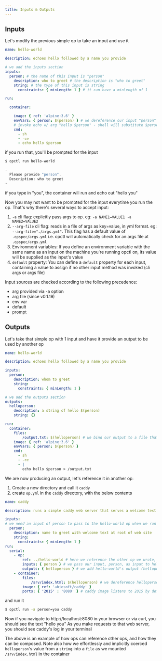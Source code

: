 ```yaml
---
title: Inputs & Outputs
---
```


## Inputs
Let's modify the previous simple op to take an input and use it

```yaml
name: hello-world

description: echoes hello followed by a name you provide

# we add the inputs section
inputs:
  person: # the name of this input is "person"
    description: who to greet # the description is "who to greet"
    string: # the type of this input is string
      constraints: { minLength: 1 } # it can have a minLength of 1

run:

  container:

    image: { ref: 'alpine:3.6' }
    envVars: { person: $(person) } # we dereference our input "person" and assign its value to an environment variable called "person" inside the container
    # invoke echo w/ arg "hello $person" - shell will substitute $person with the value of environment variable "person"
    cmd:
      - sh
      - -ce
      - echo hello $person
```
if you run that, you'll be prompted for the input

```bash
$ opctl run hello-world

-
  Please provide "person".
  Description: who to greet
-

```
if you type in "you", the container will run and echo out "hello you"

Now you may not want to be prompted for the input everytime you run the op. That's why there's several ways to accept input:

1. `-a` cli flag: explicitly pass args to op. eg: `-a NAME1=VALUE1 -a NAME2=VALUE2`
2. `--arg-file` cli flag: reads in a file of args as key=value, in yml format. eg: `--arg-file="./args.yml"`. This flag has a default value of `.opspec/args.yml` i.e. opctl will automatically check for an args file at `.opspec/args.yml`
3. Environment variables: If you define an environment variable with the same name as an input on the machine you're running opctl on, its value will be supplied as the input's value
4. `default` property: You can define a `default` property for each input, containing a value to assign if no other input method was invoked (cli args or args file)

Input sources are checked according to the following precedence:

* arg provided via -a option
* arg file (since v0.1.19)
* env var
* default
* prompt

## Outputs
Let's take that simple op with 1 input and have it provide an output to be used by another op

```yaml
name: hello-world

description: echoes hello followed by a name you provide

inputs:
  person:
    description: whom to greet
    string:
      constraints: { minLength: 1 }

# we add the outputs section
outputs:
  helloperson:
    description: a string of hello $(person)
    string: {}

run:
  container:
    files:
        /output.txt: $(helloperson) # we bind our output to a file that we will create during the container run
    image: { ref: 'alpine:3.6' }
    envVars: { person: $(person) } 
    cmd:
      - sh
      - -ce
      - |
        echo hello $person > /output.txt
```

We are now producing an output, let's reference it in another op:
1. Create a new directory and call it `caddy`
2. create `op.yml` in the `caddy` directory, with the below contents

```yaml
name: caddy

description: runs a simple caddy web server that serves a welcome text at http://localthost:8080/

inputs:
# we need an input of person to pass to the hello-world op when we run it as part of the caddy op
  person:
    description: name to greet with welcome text at root of web site
    string:
      constraints: { minLength: 1 }
run:
  serial:
    - op:
        ref: ../hello-world # here we reference the other op we wrote, hello-world
        inputs: { person } # we pass our input, person, as input to hello-world
        outputs: { helloperson } # we add hello-world's output (helloperson) to the scope of this op
    - container:
        files:
            /srv/index.html: $(helloperson) # we dereference helloperson and use its value to populate an index.html file at the default root directory of the caddy image
        image: { ref: 'abiosoft/caddy' }
        ports: { '2015' : '8080' } # caddy image listens to 2015 by default, we'd like to serve on 8080 in this example
```

and run it
```bash
$ opctl run -a person=you caddy
```
Now if you navigate to http://localhost:8080 in your browser or via curl, you should see the text "hello you"
As you make requests to that web server, you should see caddy's log in your terminal

The above is an example of how ops can reference other ops, and how they can be composed. Note also how we effortlessly and implicitly coerced `helloperson`'s value from a `string` into a `file` as we mounted `/srv/index.html` in the container

